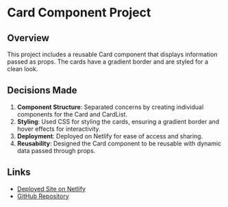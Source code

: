 # Card Component Project

## Overview

This project includes a reusable Card component that displays information passed as props. The cards have a gradient border and are styled for a clean look.

## Decisions Made

1. **Component Structure**: Separated concerns by creating individual components for the Card and CardList.
2. **Styling**: Used CSS for styling the cards, ensuring a gradient border and hover effects for interactivity.
3. **Deployment**: Deployed on Netlify for ease of access and sharing.
4. **Reusability**: Designed the Card component to be reusable with dynamic data passed through props.

## Links

- [Deployed Site on Netlify](https://harmonious-horse-99a9ba.netlify.app)
- [GitHub Repository](https://github.com/your-username/your-repo)
